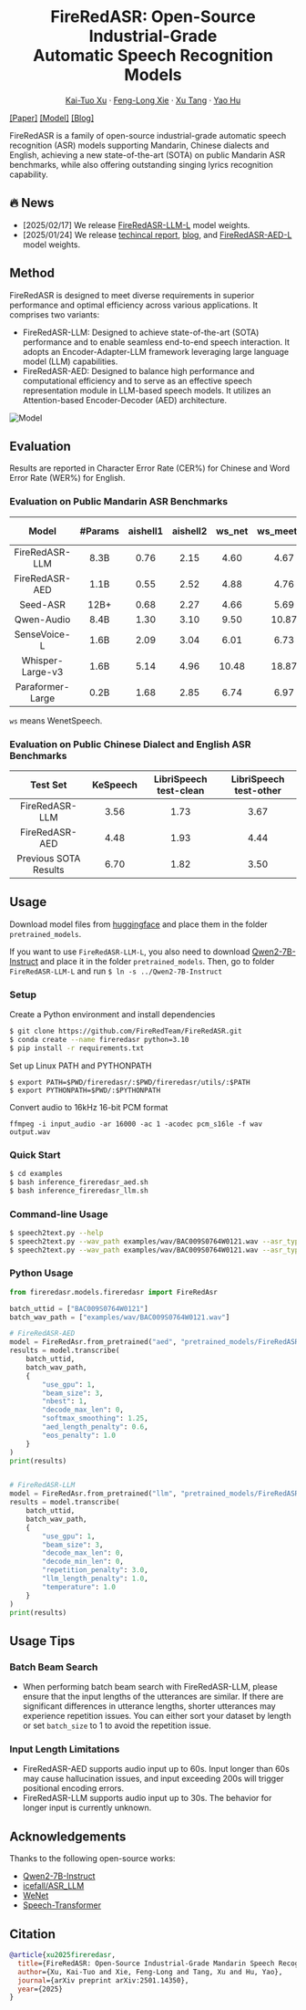 <div align="center">
<h1>FireRedASR: Open-Source Industrial-Grade
<br>
Automatic Speech Recognition Models</h1>

[Kai-Tuo Xu](https://github.com/kaituoxu) · [Feng-Long Xie](https://scholar.google.com/citations?user=bi8ExI4AAAAJ&hl=zh-CN&oi=sra) · [Xu Tang](https://scholar.google.com/citations?user=grP24aAAAAAJ&hl=zh-CN&oi=sra) · [Yao Hu](https://scholar.google.com/citations?user=LIu7k7wAAAAJ&hl=zh-CN)

</div>

[[Paper]](https://arxiv.org/pdf/2501.14350)
[[Model]](https://huggingface.co/fireredteam)
[[Blog]](https://fireredteam.github.io/demos/firered_asr/)

FireRedASR is a family of open-source industrial-grade automatic speech recognition (ASR) models supporting Mandarin, Chinese dialects and English, achieving a new state-of-the-art (SOTA) on public Mandarin ASR benchmarks, while also offering outstanding singing lyrics recognition capability.


## 🔥 News
- [2025/02/17] We release [FireRedASR-LLM-L](https://huggingface.co/fireredteam/FireRedASR-LLM-L/tree/main) model weights.
- [2025/01/24] We release [techincal report](https://arxiv.org/pdf/2501.14350), [blog](https://fireredteam.github.io/demos/firered_asr/), and [FireRedASR-AED-L](https://huggingface.co/fireredteam/FireRedASR-AED-L/tree/main) model weights.


## Method

FireRedASR is designed to meet diverse requirements in superior performance and optimal efficiency across various applications. It comprises two variants:
- FireRedASR-LLM: Designed to achieve state-of-the-art (SOTA) performance and to enable seamless end-to-end speech interaction. It adopts an Encoder-Adapter-LLM framework leveraging large language model (LLM) capabilities.
- FireRedASR-AED: Designed to balance high performance and computational efficiency and to serve as an effective speech representation module in LLM-based speech models. It utilizes an Attention-based Encoder-Decoder (AED) architecture.

![Model](/assets/FireRedASR_model.png)


## Evaluation
Results are reported in Character Error Rate (CER%) for Chinese and Word Error Rate (WER%) for English.

### Evaluation on Public Mandarin ASR Benchmarks
| Model            | #Params | aishell1 | aishell2 | ws\_net  | ws\_meeting | Average-4 |
|:----------------:|:-------:|:--------:|:--------:|:--------:|:-----------:|:---------:|
| FireRedASR-LLM   | 8.3B | 0.76 | 2.15 | 4.60 | 4.67 | 3.05 |
| FireRedASR-AED   | 1.1B | 0.55 | 2.52 | 4.88 | 4.76 | 3.18 |
| Seed-ASR         | 12B+ | 0.68 | 2.27 | 4.66 | 5.69 | 3.33 |
| Qwen-Audio       | 8.4B | 1.30 | 3.10 | 9.50 | 10.87 | 6.19 |
| SenseVoice-L     | 1.6B | 2.09 | 3.04 | 6.01 | 6.73 | 4.47 |
| Whisper-Large-v3 | 1.6B | 5.14 | 4.96 | 10.48 | 18.87 | 9.86 |
| Paraformer-Large | 0.2B | 1.68 | 2.85 | 6.74 | 6.97 | 4.56 |

`ws` means WenetSpeech.

### Evaluation on Public Chinese Dialect and English ASR Benchmarks
|Test Set       | KeSpeech | LibriSpeech test-clean | LibriSpeech test-other  |
| :------------:| :------: | :--------------------: | :----------------------:|
|FireRedASR-LLM | 3.56 | 1.73 | 3.67 |
|FireRedASR-AED | 4.48 | 1.93 | 4.44 |
|Previous SOTA Results | 6.70 | 1.82 | 3.50 |


## Usage
Download model files from [huggingface](https://huggingface.co/fireredteam) and place them in the folder `pretrained_models`.

If you want to use `FireRedASR-LLM-L`, you also need to download [Qwen2-7B-Instruct](https://huggingface.co/Qwen/Qwen2-7B-Instruct) and place it in the folder `pretrained_models`. Then, go to folder `FireRedASR-LLM-L` and run `$ ln -s ../Qwen2-7B-Instruct`


### Setup
Create a Python environment and install dependencies
```bash
$ git clone https://github.com/FireRedTeam/FireRedASR.git
$ conda create --name fireredasr python=3.10
$ pip install -r requirements.txt
```

Set up Linux PATH and PYTHONPATH
```
$ export PATH=$PWD/fireredasr/:$PWD/fireredasr/utils/:$PATH
$ export PYTHONPATH=$PWD/:$PYTHONPATH
```

Convert audio to 16kHz 16-bit PCM format
```
ffmpeg -i input_audio -ar 16000 -ac 1 -acodec pcm_s16le -f wav output.wav
```

### Quick Start
```bash
$ cd examples
$ bash inference_fireredasr_aed.sh
$ bash inference_fireredasr_llm.sh
```

### Command-line Usage
```bash
$ speech2text.py --help
$ speech2text.py --wav_path examples/wav/BAC009S0764W0121.wav --asr_type "aed" --model_dir pretrained_models/FireRedASR-AED-L
$ speech2text.py --wav_path examples/wav/BAC009S0764W0121.wav --asr_type "llm" --model_dir pretrained_models/FireRedASR-LLM-L
```

### Python Usage
```python
from fireredasr.models.fireredasr import FireRedAsr

batch_uttid = ["BAC009S0764W0121"]
batch_wav_path = ["examples/wav/BAC009S0764W0121.wav"]

# FireRedASR-AED
model = FireRedAsr.from_pretrained("aed", "pretrained_models/FireRedASR-AED-L")
results = model.transcribe(
    batch_uttid,
    batch_wav_path,
    {
        "use_gpu": 1,
        "beam_size": 3,
        "nbest": 1,
        "decode_max_len": 0,
        "softmax_smoothing": 1.25,
        "aed_length_penalty": 0.6,
        "eos_penalty": 1.0
    }
)
print(results)


# FireRedASR-LLM
model = FireRedAsr.from_pretrained("llm", "pretrained_models/FireRedASR-LLM-L")
results = model.transcribe(
    batch_uttid,
    batch_wav_path,
    {
        "use_gpu": 1,
        "beam_size": 3,
        "decode_max_len": 0,
        "decode_min_len": 0,
        "repetition_penalty": 3.0,
        "llm_length_penalty": 1.0,
        "temperature": 1.0
    }
)
print(results)
```

## Usage Tips
### Batch Beam Search
- When performing batch beam search with FireRedASR-LLM, please ensure that the input lengths of the utterances are similar. If there are significant differences in utterance lengths, shorter utterances may experience repetition issues. You can either sort your dataset by length or set `batch_size` to 1 to avoid the repetition issue.

### Input Length Limitations
- FireRedASR-AED supports audio input up to 60s. Input longer than 60s may cause hallucination issues, and input exceeding 200s will trigger positional encoding errors.
- FireRedASR-LLM supports audio input up to 30s. The behavior for longer input is currently unknown.


## Acknowledgements
Thanks to the following open-source works:
- [Qwen2-7B-Instruct](https://huggingface.co/Qwen/Qwen2-7B-Instruct)
- [icefall/ASR_LLM](https://github.com/k2-fsa/icefall/tree/master/egs/speech_llm/ASR_LLM)
- [WeNet](https://github.com/wenet-e2e/wenet)
- [Speech-Transformer](https://github.com/kaituoxu/Speech-Transformer)


## Citation
```bibtex
@article{xu2025fireredasr,
  title={FireRedASR: Open-Source Industrial-Grade Mandarin Speech Recognition Models from Encoder-Decoder to LLM Integration},
  author={Xu, Kai-Tuo and Xie, Feng-Long and Tang, Xu and Hu, Yao},
  journal={arXiv preprint arXiv:2501.14350},
  year={2025}
}
```
